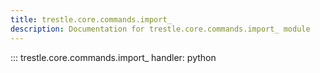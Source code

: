 ```yaml
---
title: trestle.core.commands.import_
description: Documentation for trestle.core.commands.import_ module
---
```


::: trestle.core.commands.import_
handler: python
